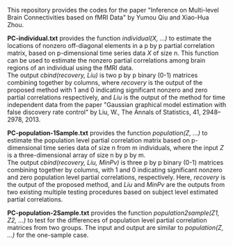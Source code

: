 This repository provides the codes for the paper "Inference on Multi-level Brain Connectivities based on fMRI Data" by Yumou Qiu and Xiao-Hua Zhou.

**PC-individual.txt** provides the function *individual(X, ...)* to estimate the locations of nonzero off-diagonal elements in a p by p partial correlation matrix, based on p-dimensional time series data *X* of size n. This function can be used to estimate the nonzero partial correlations among brain regions of an individual using the fMRI data.  
The output *cbind(recovery, Liu)* is two p by p binary (0-1) matrices combining together by columns, where *recovery* is the output of the proposed method with 1 and 0 indicating significant nonzero and zero partial correlations respectively, and *Liu* is the output of the method for time independent data from the paper "Gaussian graphical model estimation with false discovery rate control" by Liu, W., The Annals of Statistics, 41, 2948–2978, 2013.

**PC-population-1Sample.txt** provides the function *population(Z, ...)* to estimate the population level partial correlation matrix based on p-dimensional time series data of size n from m individuals, where the input *Z* is a three-dimensional array of size n by p by m.  
The output *cbind(recovery, Liu, MinPv)* is three p by p binary (0-1) matrices combining together by columns, with 1 and 0 indicating significant nonzero and zero population level partial correlations, respectively. Here, *recovery* is the output of the proposed method, and *Liu* and *MinPv* are the outputs from two existing multiple testing procedures based on subject level estimated partial correlations. 

**PC-population-2Sample.txt** provides the function *population2sample(Z1, Z2, ...)* to test for the differences of population level partial correlation matrices from two groups. The input and output are similar to *population(Z, ...)* for the one-sample case.
